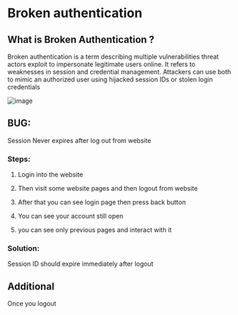 # Broken authentication 

## What is Broken Authentication ?

Broken authentication is a term describing multiple vulnerabilities threat actors exploit to impersonate legitimate users online. It refers to weaknesses in session and credential management. Attackers can use both to mimic an authorized user using hijacked session IDs or stolen login credentials

![image](https://user-images.githubusercontent.com/72333625/194703655-3aa37fff-031f-4ab5-9097-8ce944130752.png)

## BUG:

Session Never expires after log out from website

### Steps:

1. Login into the website

2. Then visit some website pages and then logout from website

3.  After that you can see login  page then press back button

4. You can see your account still open

5. you can see only previous pages and interact with it

### Solution:

Session ID should expire immediately after logout

## Additional 

Once you logout 


